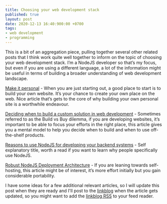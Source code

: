 ```yaml
---
title: Choosing your web development stack
published: true
layout: post
date: 2020-12-13 16:40:900:00 +0700
tags:
- web development
- programming
---
```

This is a bit of an aggregation piece, pulling together several other related posts that I think work quite well together to inform on the topic of choosing your web development stack. I’m a NodeJS developer so that’s my focus, but even if you are using a different language, a lot of the information might be useful in terms of building a broader understanding of web development landscape.

[Make it personal](https://css-tricks.com/make-it-personal) - When you are just starting out, a good place to start is to build your own website. It’s your chance to create your own place on the web. Nice article that’s gets to the core of why building your own personal site is a worthwhile endeavour.

[Deciding when to build a custom solution in web development](https://blog.markjgsmith.com/2020/12/11/deciding-when-to-build-a-custom-solution-in-web-development.html) - Sometimes referred to as the Build vs Buy dilemma, if you are developing websites, it’s important to be able to focus your efforts in the right place, this article gives you a mental model to help you decide when to build and when to use off-the-shelf products.

[Reasons to use NodeJS for developing your backend systems](https://blog.markjgsmith.com/2020/12/04/reasons-to-use-nodejs-for-developing-your-backend-systems.html) - Self explanatory title, worth a read if you want to learn why people specifically use NodeJS.

[Robust NodeJS Deployment Architecture](https://blog.markjgsmith.com/2020/11/13/robust-nodejs-deployment-architecture.html) - If you are leaning towards self-hosting, this article might be of interest, it’s more effort initially but you gain considerable portability. 

I have some ideas for a few additional relevant articles, so I will update this post when they are ready and I'll post to the [linkblog](https://links.markjgsmith.com) when the article gets updated, so you might want to add the [linkblog RSS](https://links.markjgsmith.com/feeds/daily/rss) to your feed reader.
